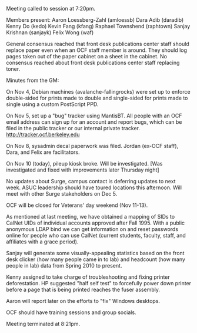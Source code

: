 Meeting called to session at 7:20pm.

Members present:
Aaron Loessberg-Zahl (amloessb)
Dara Adib (daradib)
Kenny Do (kedo)
Kevin Fang (kfang)
Raphael Townshend (raphtown)
Sanjay Krishnan (sanjayk)
Felix Wong (waf)

General consensus reached that front desk publications center staff
should replace paper even when an OCF staff member is around. They
should log pages taken out of the paper cabinet on a sheet in the
cabinet. No consensus reached about front desk publications center
staff replacing toner.

Minutes from the GM:

On Nov 4, Debian machines (avalanche-fallingrocks) were set up to
enforce double-sided for prints made to double and single-sided for
prints made to single using a custom PostScript PPD.

On Nov 5, set up a "bug" tracker using MantisBT. All people with an OCF
email address can sign up for an account and report bugs, which can be
filed in the public tracker or our internal private tracker.
<http://tracker.ocf.berkeley.edu>

On Nov 8, sysadmin decal paperwork was filed. Jordan (ex-OCF staff),
Dara, and Felix are facilitators.

On Nov 10 (today), pileup kiosk broke. Will be investigated. [Was
investigated and fixed with improvements later Thursday night]

No updates about Surge, campus contact is deferring updates to next
week. ASUC leadership should have toured locations this afternoon. Will
meet with other Surge stakeholders on Dec 5.

OCF will be closed for Veterans' day weekend (Nov 11-13).

As mentioned at last meeting, we have obtained a mapping of SIDs to
CalNet UIDs of individual accounts approved after Fall 1995. With a
public anonymous LDAP bind we can get information on and reset passwords
online for people who can use CalNet (current students, faculty, staff,
and affiliates with a grace period).

Sanjay will generate some visually-appealing statistics based on
the front desk clicker (how many people came in to lab) and headcount
(how many people in lab) data from Spring 2010 to present.

Kenny assigned to take charge of troubleshooting and fixing printer
deforestation. HP suggested "half self test" to forcefully power down
printer before a page that is being printed reaches the fuser assembly.

Aaron will report later on the efforts to "fix" Windows desktops.

OCF should have training sessions and group socials.

Meeting terminated at 8:21pm.
